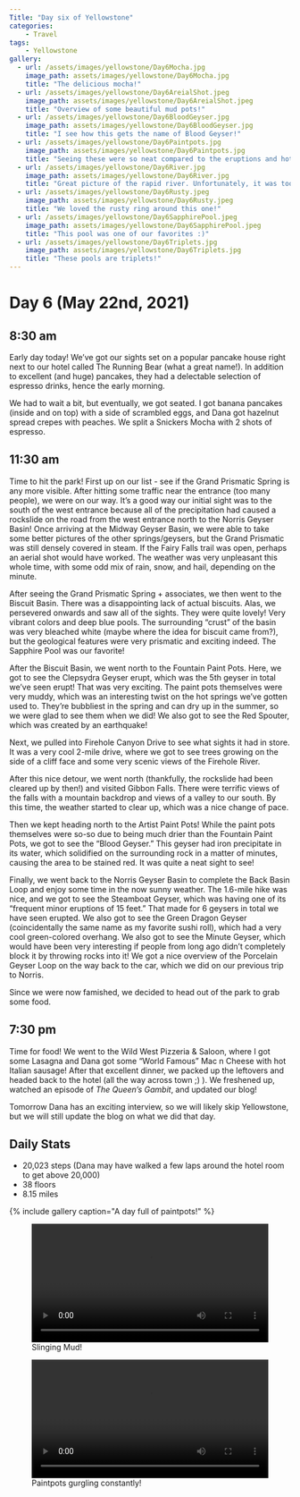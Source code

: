 ```yaml
---
Title: "Day six of Yellowstone"
categories:
    - Travel
tags:
    - Yellowstone
gallery:
  - url: /assets/images/yellowstone/Day6Mocha.jpg
    image_path: assets/images/yellowstone/Day6Mocha.jpg
    title: "The delicious mocha!"
  - url: /assets/images/yellowstone/Day6AreialShot.jpeg
    image_path: assets/images/yellowstone/Day6AreialShot.jpeg
    title: "Overview of some beautiful mud pots!"
  - url: /assets/images/yellowstone/Day6BloodGeyser.jpg
    image_path: assets/images/yellowstone/Day6BloodGeyser.jpg
    title: "I see how this gets the name of Blood Geyser!"
  - url: /assets/images/yellowstone/Day6Paintpots.jpg
    image_path: assets/images/yellowstone/Day6Paintpots.jpg
    title: "Seeing these were so neat compared to the eruptions and hot spring pools"
  - url: /assets/images/yellowstone/Day6River.jpg
    image_path: assets/images/yellowstone/Day6River.jpg
    title: "Great picture of the rapid river. Unfortunately, it was too dangerous to swim!"
  - url: /assets/images/yellowstone/Day6Rusty.jpeg
    image_path: assets/images/yellowstone/Day6Rusty.jpeg
    title: "We loved the rusty ring around this one!"
  - url: /assets/images/yellowstone/Day6SapphirePool.jpeg
    image_path: assets/images/yellowstone/Day6SapphirePool.jpeg
    title: "This pool was one of our favorites :)"
  - url: /assets/images/yellowstone/Day6Triplets.jpg
    image_path: assets/images/yellowstone/Day6Triplets.jpg
    title: "These pools are triplets!"
---
```

# Day 6 (May 22nd, 2021)
## 8:30 am
Early day today! We’ve got our sights set on a popular pancake house right next to our hotel called The Running Bear (what a great name!). In addition to excellent (and huge) pancakes, they had a delectable selection of espresso drinks, hence the early morning.

We had to wait a bit, but eventually, we got seated. I got banana pancakes (inside and on top) with a side of scrambled eggs, and Dana got hazelnut spread crepes with peaches. We split a Snickers Mocha with 2 shots of espresso.

## 11:30 am
Time to hit the park! First up on our list - see if the Grand Prismatic Spring is any more visible. After hitting some traffic near the entrance (too many people), we were on our way. It’s a good way our initial sight was to the south of the west entrance because all of the precipitation had caused a rockslide on the road from the west entrance north to the Norris Geyser Basin! Once arriving at the Midway Geyser Basin, we were able to take some better pictures of the other springs/geysers, but the Grand Prismatic was still densely covered in steam. If the Fairy Falls trail was open, perhaps an aerial shot would have worked.
The weather was very unpleasant this whole time, with some odd mix of rain, snow, and hail, depending on the minute.

After seeing the Grand Prismatic Spring + associates, we then went to the Biscuit Basin. There was a disappointing lack of actual biscuits. Alas, we persevered onwards and saw all of the sights. They were quite lovely! Very vibrant colors and deep blue pools. The surrounding “crust” of the basin was very bleached white (maybe where the idea for biscuit came from?), but the geological features were very prismatic and exciting indeed. The Sapphire Pool was our favorite!

After the Biscuit Basin, we went north to the Fountain Paint Pots. Here, we got to see the Clepsydra Geyser erupt, which was the 5th geyser in total we’ve seen erupt! That was very exciting. The paint pots themselves were very muddy, which was an interesting twist on the hot springs we’ve gotten used to. They’re bubbliest in the spring and can dry up in the summer, so we were glad to see them when we did! We also got to see the Red Spouter, which was created by an earthquake!

Next, we pulled into Firehole Canyon Drive to see what sights it had in store. It was a very cool 2-mile drive, where we got to see trees growing on the side of a cliff face and some very scenic views of the Firehole River.

After this nice detour, we went north (thankfully, the rockslide had been cleared up by then!) and visited Gibbon Falls. There were terrific views of the falls with a mountain backdrop and views of a valley to our south. By this time, the weather started to clear up, which was a nice change of pace.

Then we kept heading north to the Artist Paint Pots! While the paint pots themselves were so-so due to being much drier than the Fountain Paint Pots, we got to see the “Blood Geyser.” This geyser had iron precipitate in its water, which solidified on the surrounding rock in a matter of minutes, causing the area to be stained red. It was quite a neat sight to see!

Finally, we went back to the Norris Geyser Basin to complete the Back Basin Loop and enjoy some time in the now sunny weather. The 1.6-mile hike was nice, and we got to see the Steamboat Geyser, which was having one of its “frequent minor eruptions of 15 feet.” That made for 6 geysers in total we have seen erupted. We also got to see the Green Dragon Geyser (coincidentally the same name as my favorite sushi roll), which had a very cool green-colored overhang. We also got to see the Minute Geyser, which would have been very interesting if people from long ago didn’t completely block it by throwing rocks into it! We got a nice overview of the Porcelain Geyser Loop on the way back to the car, which we did on our previous trip to Norris.

Since we were now famished, we decided to head out of the park to grab some food.
 ## 7:30 pm
 Time for food! We went to the Wild West Pizzeria & Saloon, where I got some Lasagna and Dana got some “World Famous” Mac n Cheese with hot Italian sausage! 
 After that excellent dinner, we packed up the leftovers and headed back to the hotel (all the way across town ;) ). We freshened up, watched an episode of _The Queen’s Gambit_, and updated our blog!

 Tomorrow Dana has an exciting interview, so we will likely skip Yellowstone, but we will still update the blog on what we did that day.

 ## Daily Stats
 - 20,023 steps (Dana may have walked a few laps around the hotel room to get above 20,000)
 - 38 floors
 - 8.15 miles

{% include gallery caption="A day full of paintpots!" %}

<figure class="large">
    <div class="myvideo">
       <video  style="display:block; width:100%; height:auto;" autoplay controls loop="loop">
           <source src="{{ site.baseurl }}/assets/images/yellowstone/Day6Mudpots.mp4" type="video/mp4" />
       </video>
    </div>
<figcaption>Slinging Mud!</figcaption>
</figure>
<figure class="large">
    <div class="myvideo">
       <video  style="display:block; width:100%; height:auto;" autoplay controls loop="loop">
           <source src="{{ site.baseurl }}/assets/images/yellowstone/Day6Gurgle.mp4" type="video/mp4" />
       </video>
    </div>
<figcaption>Paintpots gurgling constantly!</figcaption>
</figure>
